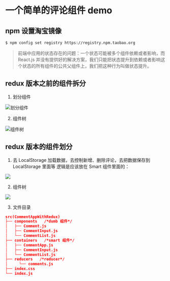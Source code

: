 # 一个简单的评论组件 demo

## npm 设置淘宝镜像

```bash
$ npm config set registry https://registry.npm.taobao.org
```

> 前端中应用的状态存在的问题：一个状态可能被多个组件依赖或者影响，而 React.js 并没有提供好的解决方案，我们只能把状态提升到依赖或者影响这个状态的所有组件的公共父组件上，我们把这种行为叫做状态提升。

## redux 版本之前的组件拆分

1. 划分组件

![划分组件](http://huzidaha.github.io/static/assets/img/posts/1.003.png)

2. 组件树

![组件树](http://huzidaha.github.io/static/assets/img/posts/DAFA784B-6AD3-474B-9A87-316E5741DED6.png)

## redux 版本的组件划分

1. 去 LocalStorage 加载数据，去控制新增、删除评论，去把数据保存到 LocalStorage 里面等 逻辑是应该放在 Smart 组件里面的：

![](http://huzidaha.github.io/static/assets/img/posts/6F7A1EE0-9AF4-4AB3-B554-A01E9074FC3C.png)

2. 组件树

![](http://huzidaha.github.io/static/assets/img/posts/170B1159-C690-4DDA-9118-95AF810D40C6.png)

3. 文件目录

```json
src(CommentAppWithRedux)
├── components   /*dumb 组件*/
│   ├── Comment.js  
│   ├── CommentInput.js
│   └── CommentList.js
├── containers   /*smart 组件*/
│   ├── CommentApp.js
│   ├── CommentInput.js
│   └── CommentList.js
├── reducers   /*reducer*/
│     └── comments.js
├── index.css
└── index.js
```